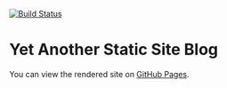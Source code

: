 [![Build Status](https://img.shields.io/endpoint.svg?url=https%3A%2F%2Factions-badge.atrox.dev%2FhadjilucasL%2Fblog%2Fbadge%3Fref%3Dmaster&style=flat)](https://actions-badge.atrox.dev/hadjilucasL/blog/goto?ref=master)

# Yet Another Static Site Blog
You can view the rendered site on [GitHub Pages](https://gallus-domesticus.com).

